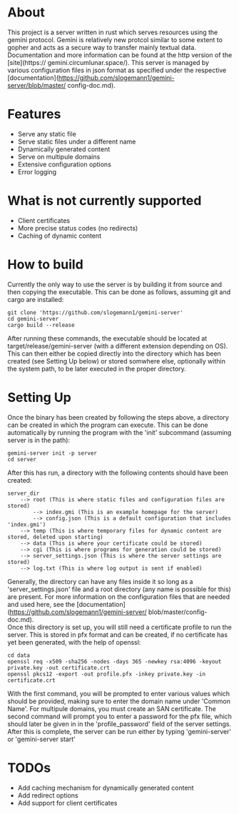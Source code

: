 # About
This project is a server written in rust which serves resources using the gemini protocol. Gemini
is relatively new protcol similar to some extent to gopher and acts as a secure way to transfer mainly 
textual data. Documentation and more information can be found at the http version of the [site](https://
gemini.circumlunar.space/). This server is managed by various configuration files in json format as 
specified under the respective [documentation](https://github.com/slogemann1/gemini-server/blob/master/
config-doc.md).

# Features
- Serve any static file
- Serve static files under a different name
- Dynamically generated content
- Serve on multipule domains
- Extensive configuration options
- Error logging

# What is not currently supported
- Client certificates
- More precise status codes (no redirects)
- Caching of dynamic content

# How to build
Currently the only way to use the server is by building it from source and then copying the executable.
This can be done as follows, assuming git and cargo are installed:
```shell
git clone 'https://github.com/slogemann1/gemini-server'
cd gemini-server
cargo build --release
```
After running these commands, the executable should be located at target/release/gemini-server (with a 
different extension depending on OS). This can then either be copied directly into the directory which
has been created (see Setting Up below) or stored somwhere else, optionally within the system path, to be
later executed in the proper directory.

# Setting Up
Once the binary has been created by following the steps above, a directory can be created in which the
program can execute. This can be done automatically by running the program with the 'init' subcommand 
(assuming server is in the path):
```shell
gemini-server init -p server
cd server
```

After this has run, a directory with the following contents should have been created:
```
server_dir
    --> root (This is where static files and configuration files are stored)
        --> index.gmi (This is an example homepage for the server)
        --> config.json (This is a default configuration that includes 'index.gmi')
    --> temp (This is where temporary files for dynamic content are stored, deleted upon starting)
    --> data (This is where your certificate could be stored)
    --> cgi (This is where programs for generation could be stored)
    --> server_settings.json (This is where the server settings are stored)
    --> log.txt (This is where log output is sent if enabled)
```
Generally, the directory can have any files inside it so long as a 'server_settings.json' file and
a root directory (any name is possible for this) are present. For more information on the configuration 
files that are needed and used here, see the [documentation](https://github.com/slogemann1/gemini-server/
blob/master/config-doc.md).
\
Once this directory is set up, you will still need a certificate profile to run the server. This is
stored in pfx format and can be created, if no certificate has yet been generated, with the help of openssl:
```shell
cd data
openssl req -x509 -sha256 -nodes -days 365 -newkey rsa:4096 -keyout private.key -out certificate.crt
openssl pkcs12 -export -out profile.pfx -inkey private.key -in certificate.crt
```
With the first command, you will be prompted to enter various values which should be provided, making sure
to enter the domain name under 'Common Name'. For multipule domains, you must create an SAN certificate. The
second command will prompt you to enter a password for the pfx file, which should later be given in in the
'profile_password' field of the server settings.
\
After this is complete, the server can be run either by typing 'gemini-server' or 'gemini-server start'

# TODOs
- Add caching mechanism for dynamically generated content
- Add redirect options
- Add support for client certificates